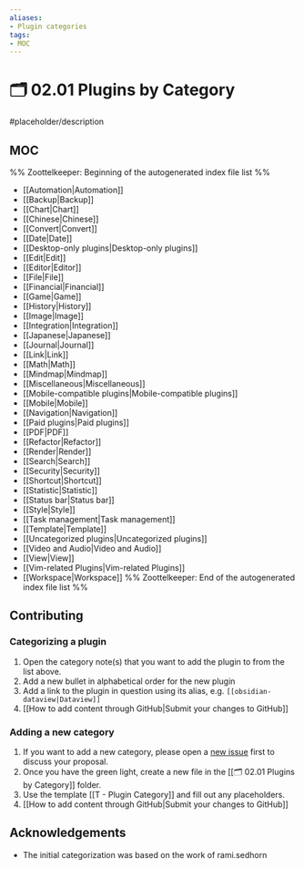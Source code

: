 ```yaml
---
aliases:
- Plugin categories
tags: 
- MOC
---
```


# 🗂️ 02.01 Plugins by Category

#placeholder/description 

## MOC

%% Zoottelkeeper: Beginning of the autogenerated index file list  %%
-  [[Automation|Automation]]
-  [[Backup|Backup]]
-  [[Chart|Chart]]
-  [[Chinese|Chinese]]
-  [[Convert|Convert]]
-  [[Date|Date]]
-  [[Desktop-only plugins|Desktop-only plugins]]
-  [[Edit|Edit]]
-  [[Editor|Editor]]
-  [[File|File]]
-  [[Financial|Financial]]
-  [[Game|Game]]
-  [[History|History]]
-  [[Image|Image]]
-  [[Integration|Integration]]
-  [[Japanese|Japanese]]
-  [[Journal|Journal]]
-  [[Link|Link]]
-  [[Math|Math]]
-  [[Mindmap|Mindmap]]
-  [[Miscellaneous|Miscellaneous]]
-  [[Mobile-compatible plugins|Mobile-compatible plugins]]
-  [[Mobile|Mobile]]
-  [[Navigation|Navigation]]
-  [[Paid plugins|Paid plugins]]
-  [[PDF|PDF]]
-  [[Refactor|Refactor]]
-  [[Render|Render]]
-  [[Search|Search]]
-  [[Security|Security]]
-  [[Shortcut|Shortcut]]
-  [[Statistic|Statistic]]
-  [[Status bar|Status bar]]
-  [[Style|Style]]
-  [[Task management|Task management]]
-  [[Template|Template]]
-  [[Uncategorized plugins|Uncategorized plugins]]
-  [[Video and Audio|Video and Audio]]
-  [[View|View]]
-  [[Vim-related Plugins|Vim-related Plugins]]
-  [[Workspace|Workspace]]
%% Zoottelkeeper: End of the autogenerated index file list  %%


## Contributing

### Categorizing a plugin

1. Open the category note(s) that you want to add the plugin to from the list above.
2. Add a new bullet in alphabetical order for the new plugin
3. Add a link to the plugin in question using its alias, e.g. `[[obsidian-dataview|Dataview]]`
4. [[How to add content through GitHub|Submit your changes to GitHub]]

### Adding a new category
1. If you want to add a new category, please open a [new issue]() first to discuss your proposal.
2. Once you have the green light, create a new file in the [[🗂️ 02.01 Plugins by Category]] folder. 
3. Use the template [[T - Plugin Category]] and fill out any placeholders.
4. [[How to add content through GitHub|Submit your changes to GitHub]]

## Acknowledgements

- The initial categorization was based on the work of rami.sedhorn